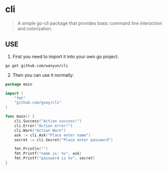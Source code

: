 # cli
> A simple go-cli package that provides basic command line interaction and colorization.

## USE
1. First you need to import it into your own go project.
```shell
go get github.com/wanyun/cli
```
2. Then you can use it normally:

```go
package main

import (
	"fmt"
	"github.com/gswy/cli"
)

func main() {
	cli.Success("Action success!")
	cli.Error("Action error!")
	cli.Warn("Action Warn")
	ask := cli.Ask("Place enter name")
	secret := cli.Secret("Place enter password")

	fmt.Println("")
	fmt.Printf("name is: %v", ask)
	fmt.Printf("password is %v", secret)
}
```